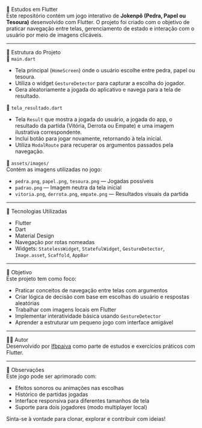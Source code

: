 🧠 Estudos em Flutter  
Este repositório contém um jogo interativo de **Jokenpô (Pedra, Papel ou Tesoura)** desenvolvido com Flutter. O projeto foi criado com o objetivo de praticar navegação entre telas, gerenciamento de estado e interação com o usuário por meio de imagens clicáveis.

---

📁 Estrutura do Projeto  
🔹 `main.dart`  
- Tela principal (`HomeScreen`) onde o usuário escolhe entre pedra, papel ou tesoura.  
- Utiliza o widget `GestureDetector` para capturar a escolha do jogador.  
- Gera aleatoriamente a jogada do aplicativo e navega para a tela de resultado.

🔹 `tela_resultado.dart`  
- Tela `Result` que mostra a jogada do usuário, a jogada do app, o resultado da partida (Vitória, Derrota ou Empate) e uma imagem ilustrativa correspondente.  
- Inclui botão para jogar novamente, retornando à tela inicial.  
- Utiliza `ModalRoute` para recuperar os argumentos passados pela navegação.

🔹 `assets/images/`  
Contém as imagens utilizadas no jogo:
- `pedra.png`, `papel.png`, `tesoura.png` — Jogadas possíveis  
- `padrao.png` — Imagem neutra da tela inicial  
- `vitoria.png`, `derrota.png`, `empate.png` — Resultados visuais da partida

---

🚀 Tecnologias Utilizadas  
- Flutter  
- Dart  
- Material Design  
- Navegação por rotas nomeadas  
- Widgets: `StatelessWidget`, `StatefulWidget`, `GestureDetector`, `Image.asset`, `Scaffold`, `AppBar`

---

🎯 Objetivo  
Este projeto tem como foco:  
- Praticar conceitos de navegação entre telas com argumentos  
- Criar lógica de decisão com base em escolhas do usuário e respostas aleatórias  
- Trabalhar com imagens locais em Flutter  
- Implementar interatividade básica usando `GestureDetector`  
- Aprender a estruturar um pequeno jogo com interface amigável

---

🧑‍💻 Autor  
Desenvolvido por [lfbpaiva](https://github.com/lfbpaiva) como parte de estudos e exercícios práticos com Flutter.

---

📌 Observações  
Este jogo pode ser aprimorado com:  
- Efeitos sonoros ou animações nas escolhas  
- Histórico de partidas jogadas  
- Interface responsiva para diferentes tamanhos de tela  
- Suporte para dois jogadores (modo multiplayer local)

Sinta-se à vontade para clonar, explorar e contribuir com ideias!
